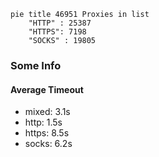 
```mermaid
pie title 46951 Proxies in list
    "HTTP" : 25387
    "HTTPS": 7198
    "SOCKS" : 19805
```

### Some Info
#### Average Timeout

- mixed: 3.1s
- http: 1.5s
- https: 8.5s
- socks: 6.2s
